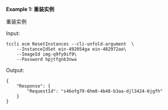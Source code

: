 **Example 1: 重装实例**

重装实例

Input: 

```
tccli ecm ResetInstances --cli-unfold-argument  \
    --InstanceIdSet ein-492054ga ein-482972ao\
    --ImageId img-q9fy0if9\
    --Password hpjtfgnb3nwa
```

Output: 
```
{
    "Response": {
        "RequestId": "s46ofg79-6hm8-4b48-b3aa-djl3424-6jgfh"
    }
}
```

